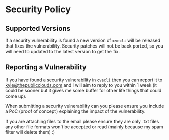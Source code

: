 # Security Policy

## Supported Versions

If a security vulnerability is found a new version of `cvecli` will be released that fixes the vulnerability. Security patches will 
not be back ported, so you will need to updated to the latest version to get the fix.

## Reporting a Vulnerability

If you have found a security vulnerability in `cvecli` then you can report it to kyle@thepublicclouds.com and I will aim to reply to you within 1 week (it could be sooner but it gives me some buffer for other life things that could come up).

When submitting a security vulnerability can you please ensure you include a PoC (proof of concept) explaining the impact of the vulnerability.

If you are attaching files to the email please ensure they are only .txt files any other file formats won't be accepted or read (mainly because my spam filter will delete them) :)
